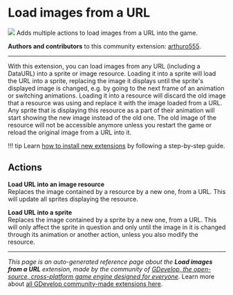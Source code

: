# Load images from a URL

<img src="https://resources.gdevelop-app.com/assets/Icons/file-download.svg" class="extension-icon"></img>
Adds multiple actions to load images from a URL into the game.

**Authors and contributors** to this community extension: [arthuro555](https://gd.games/arthuro555).

---

With this extension, you can load images from any URL (including a DataURL) into a sprite or image resource.
Loading it into a sprite will load the URL into a sprite, replacing the image it displays until the sprite's displayed image is changed, e.g. by going to the next frame of an animation or switching animations.
Loading it into a resource will discard the old image that a resource was using and replace it with the image loaded from a URL. Any sprite that is displaying this resource as a part of their animation will start showing the new image instead of the  old one. The old image of the resource will not be accessible anymore unless you restart the game or reload the original image from a URL into it.

!!! tip
    Learn [how to install new extensions](/gdevelop5/extensions/search) by following a step-by-step guide.

## Actions

**Load URL into an image resource**  
Replaces the image contained by a resource by a new one, from a URL. This will update all sprites displaying the resource.

**Load URL into a sprite**  
Replaces the image contained by a sprite by a new one, from a URL. This will only affect the sprite in question and only until the image in it is changed through its animation or another action, unless you also modify the resource.



---

*This page is an auto-generated reference page about the **Load images from a URL** extension, made by the community of [GDevelop, the open-source, cross-platform game engine designed for everyone](https://gdevelop.io/).* Learn more about [all GDevelop community-made extensions here](/gdevelop5/extensions).